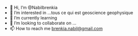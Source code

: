- 👋 Hi, I’m @Nabilbrenkia
- 👀 I’m interested in ...tous ce qui est geoscience geophysique 
- 🌱 I’m currently learning 
- 💞️ I’m looking to collaborate on ...
- 📫 How to reach me  brenkia.nabil@gmail.com

<!---
Nabilbrenkia/Nabilbrenkia is a ✨ special ✨ repository because its `README.md` (this file) appears on your GitHub profile.
You can click the Preview link to take a look at your changes.
--->
